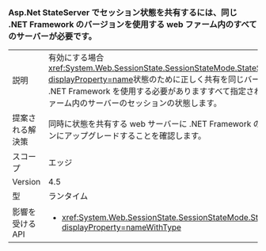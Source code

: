 ### <a name="sharing-session-state-with-aspnet-stateserver-requires-all-servers-in-the-web-farm-to-use-the-same-net-framework-version"></a>Asp.Net StateServer でセッション状態を共有するには、同じ .NET Framework のバージョンを使用する web ファーム内のすべてのサーバーが必要です。

|   |   |
|---|---|
|説明|有効にする場合<xref:System.Web.SessionState.SessionStateMode.StateServer?displayProperty=name>状態のために正しく共有を同じバージョンの .NET Framework を使用する必要がありますすべて指定された web ファーム内のサーバーのセッションの状態します。|
|提案される解決策|同時に状態を共有する web サーバーに .NET Framework のバージョンにアップグレードすることを確認します。|
|スコープ|エッジ|
|Version|4.5|
|型|ランタイム|
|影響を受ける API|<ul><li><xref:System.Web.SessionState.SessionStateMode.StateServer?displayProperty=nameWithType></li></ul>|

